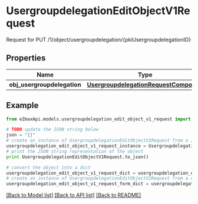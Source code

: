# UsergroupdelegationEditObjectV1Request

Request for PUT /1/object/usergroupdelegation/{pkiUsergroupdelegationID}

## Properties
Name | Type | Description | Notes
------------ | ------------- | ------------- | -------------
**obj_usergroupdelegation** | [**UsergroupdelegationRequestCompound**](UsergroupdelegationRequestCompound.md) |  | 

## Example

```python
from eZmaxApi.models.usergroupdelegation_edit_object_v1_request import UsergroupdelegationEditObjectV1Request

# TODO update the JSON string below
json = "{}"
# create an instance of UsergroupdelegationEditObjectV1Request from a JSON string
usergroupdelegation_edit_object_v1_request_instance = UsergroupdelegationEditObjectV1Request.from_json(json)
# print the JSON string representation of the object
print UsergroupdelegationEditObjectV1Request.to_json()

# convert the object into a dict
usergroupdelegation_edit_object_v1_request_dict = usergroupdelegation_edit_object_v1_request_instance.to_dict()
# create an instance of UsergroupdelegationEditObjectV1Request from a dict
usergroupdelegation_edit_object_v1_request_form_dict = usergroupdelegation_edit_object_v1_request.from_dict(usergroupdelegation_edit_object_v1_request_dict)
```
[[Back to Model list]](../README.md#documentation-for-models) [[Back to API list]](../README.md#documentation-for-api-endpoints) [[Back to README]](../README.md)


